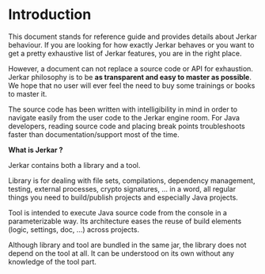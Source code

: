 # Introduction

This document stands for reference guide and provides details about Jerkar behaviour. If you are looking for 
how exactly Jerkar behaves or you want to get a pretty exhaustive list of Jerkar features, you are in the right place.

However, a document can not replace a source code or API for exhaustion. Jerkar philosophy is to be **as transparent and 
easy to master as possible**. We hope that no user will ever feel the need to buy some trainings or books to master it.

The source code has been written with intelligibility in mind in order to navigate easily from the user code 
to the Jerkar engine room. For Java developers, reading source code and placing break points troubleshoots faster 
than documentation/support most of the time.  

**What is Jerkar ?**

Jerkar contains both a library and a tool. 

Library is for dealing with file sets, compilations, dependency management, testing, 
external processes, crypto signatures, ... in a word, all regular things you need to build/publish projects and especially Java projects.

Tool is intended to execute Java source code from the console in a parameterizable way. Its architecture eases the 
reuse of build elements (logic, settings, doc, ...) across projects. 

Although library and tool are bundled in the same jar, the library does not depend on the tool at all. It can be understood 
on its own without any knowledge of the tool part.


